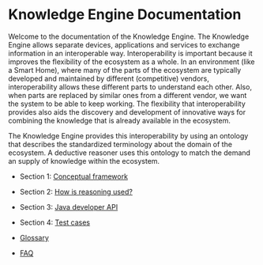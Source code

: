 # Knowledge Engine Documentation

Welcome to the documentation of the Knowledge Engine. The Knowledge Engine allows separate devices, applications and services to exchange information in an interoperable way. Interoperability is important because it improves the flexibility of the ecosystem as a whole. In an environment (like a Smart Home), where many of the parts of the ecosystem are typically developed and maintained by different (competitive) vendors, interoperability allows these different parts to understand each other. Also, when parts are replaced by similar ones from a different vendor, we want the system to be able to keep working. The flexibility that interoperability provides also aids the discovery and development of innovative ways for combining the knowledge that is already available in the ecosystem.

The Knowledge Engine provides this interoperability by using an ontology that describes the standardized terminology about the domain of the ecosystem. A deductive reasoner uses this ontology to match the demand an supply of knowledge within the ecosystem.


- Section 1: [Conceptual framework](01_concept.md)
- Section 2: [How is reasoning used?](02_reasoning.md)
- Section 3: [Java developer API](03_java_developer_api.md)
- Section 4: [Test cases](04_test_cases.md)

- [Glossary](05_glossary.md)
- [FAQ](06_faq.md)
